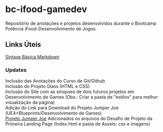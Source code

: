 # bc-ifood-gamedev
Repositório de anotações e projetos desenvolvidos durante o Bootcamp Potência iFood-Desenvolvimento de Jogos.

## Links Úteis
[Sintaxe Básica Markdown](https://www.markdownguide.org/basic-syntax/)

### Updates
Inclusão das Anotações do Curso de Git/Github <br/>
Inclusão do Projeto Glass (HTML e CSS) <br/>
Inclusão do Site com as sinopses de dois futuros projetos em Desenvolvimento de Games (Obs.: Criar a pasta de "estilos" para melhor visualização da página) <br/>
Adição do Link para Download do Projeto Jumper Joe (UE4+Blueprints/Desenvolvimento de Games) <br/>
[Projeto Jumper Joe](https://drive.google.com/file/d/1ZBBXhkKZrIUwIzD23F-lhH-B1kjkj_MM/view?usp=drive_link)
Adicionados os arquivos do Desafio de Projeto da Primeira Landing Page (Index.html e pasta de Assets: css e imagens)
